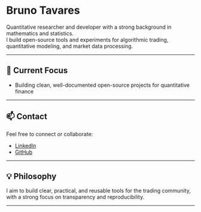 # Bruno Tavares

Quantitative researcher and developer with a strong background in mathematics and statistics.  
I build open-source tools and experiments for algorithmic trading, quantitative modeling, and market data processing.  

---

## 🔭 Current Focus
- Building clean, well-documented open-source projects for quantitative finance

---

## 📫 Contact
Feel free to connect or collaborate:
- [LinkedIn](https://www.linkedin.com/in/brbtavares/)
- [GitHub](https://github.com/brbtavares)

---

## 💡 Philosophy
I aim to build clear, practical, and reusable tools for the trading community, with a strong focus on transparency and reproducibility.

---

